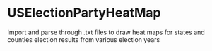 # USElectionPartyHeatMap
Import and parse through .txt files to draw heat maps for states and counties election results from various election years
